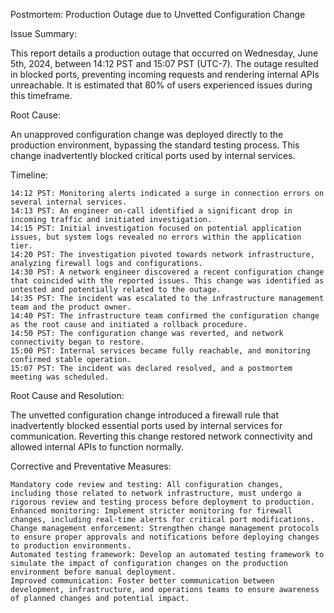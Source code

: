 Postmortem: Production Outage due to Unvetted Configuration Change

Issue Summary:

This report details a production outage that occurred on Wednesday, June 5th, 2024, between 14:12 PST and 15:07 PST (UTC-7). The outage resulted in blocked ports, preventing incoming requests and rendering internal APIs unreachable. It is estimated that 80% of users experienced issues during this timeframe.


Root Cause:

An unapproved configuration change was deployed directly to the production environment, bypassing the standard testing process. This change inadvertently blocked critical ports used by internal services.


Timeline:

	14:12 PST: Monitoring alerts indicated a surge in connection errors on several internal services.
	14:13 PST: An engineer on-call identified a significant drop in incoming traffic and initiated investigation.
	14:15 PST: Initial investigation focused on potential application issues, but system logs revealed no errors within the application tier.
	14:20 PST: The investigation pivoted towards network infrastructure, analyzing firewall logs and configurations.
	14:30 PST: A network engineer discovered a recent configuration change that coincided with the reported issues. This change was identified as untested and potentially related to the outage.
	14:35 PST: The incident was escalated to the infrastructure management team and the product owner.
	14:40 PST: The infrastructure team confirmed the configuration change as the root cause and initiated a rollback procedure.
	14:50 PST: The configuration change was reverted, and network connectivity began to restore.
	15:00 PST: Internal services became fully reachable, and monitoring confirmed stable operation.
	15:07 PST: The incident was declared resolved, and a postmortem meeting was scheduled.

Root Cause and Resolution:

The unvetted configuration change introduced a firewall rule that inadvertently blocked essential ports used by internal services for communication. Reverting this change restored network connectivity and allowed internal APIs to function normally.

Corrective and Preventative Measures:

	Mandatory code review and testing: All configuration changes, including those related to network infrastructure, must undergo a rigorous review and testing process before deployment to production.
	Enhanced monitoring: Implement stricter monitoring for firewall changes, including real-time alerts for critical port modifications.
	Change management enforcement: Strengthen change management protocols to ensure proper approvals and notifications before deploying changes to production environments.
	Automated testing framework: Develop an automated testing framework to simulate the impact of configuration changes on the production environment before manual deployment.
	Improved communication: Foster better communication between development, infrastructure, and operations teams to ensure awareness of planned changes and potential impact.
